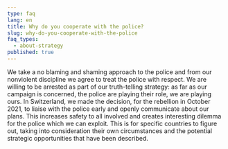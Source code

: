 ```yaml
---
type: faq
lang: en
title: Why do you cooperate with the police?
slug: why-do-you-cooperate-with-the-police
faq_types:
  - about-strategy
published: true
---
```

We take a no blaming and shaming approach to the police and from our nonviolent discipline we agree to treat the police with respect. We are willing to be arrested as part of our truth-telling strategy: as far as our campaign is concerned, the police are playing their role, we are playing ours. In Switzerland, we made the decision, for the rebellion in October 2021, to liaise with the police early and openly communicate about our plans. This increases safety to all involved and creates interesting dilemma for the police which we can exploit. This is for specific countries to figure out, taking into consideration their own circumstances and the potential strategic opportunities that have been described.
